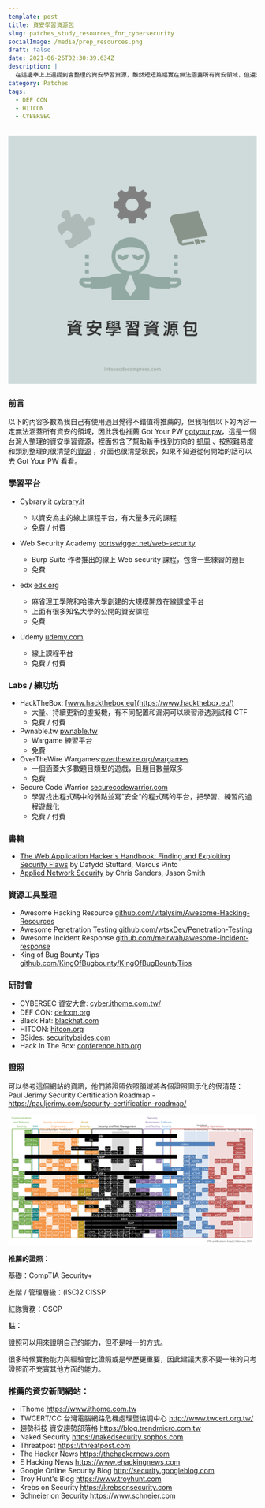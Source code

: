 ```yaml
---
template: post
title: 資安學習資源包
slug: patches_study_resources_for_cybersecurity
socialImage: /media/prep_resources.png
draft: false
date: 2021-06-26T02:30:39.634Z
description: |
  在這邊奉上上週提到會整理的資安學習資源，雖然短短篇幅實在無法涵蓋所有資安領域，但還是希望對大家還算有幫助
category: Patches
tags:
  - DEF CON
  - HITCON
  - CYBERSEC
---
```


![](/media/prep_resources.png)

### 前言

以下的內容多數為我自己有使用過且覺得不錯值得推薦的，但我相信以下的內容一定無法涵蓋所有資安的領域，因此我也推薦 Got Your PW [gotyour.pw](http://gotyour.pw/)，這是一個台灣人整理的資安學習資源，裡面包含了幫助新手找到方向的 [抓周](https://gotyour.pw/grab.html) 、按照難易度和類別整理的很清楚的[資源](https://gotyour.pw/resources.html) ，介面也很清楚親民，如果不知道從何開始的話可以去 Got Your PW 看看。

### **學習平台**

- Cybrary.it [cybrary.it](https://Cybrary.it)

  - 以資安為主的線上課程平台，有大量多元的課程
  - 免費 / 付費

- Web Security Academy [portswigger.net/web-security](https://portswigger.net/web-security)

  - Burp Suite 作者推出的線上 Web security 課程，包含一些練習的題目
  - 免費

- edx [edx.org](https://www.edx.org/)

  - 麻省理工學院和哈佛大學創建的大規模開放在線課堂平台
  - 上面有很多知名大學的公開的資安課程
  - 免費

- Udemy [udemy.com](https://www.udemy.com/)

  - 線上課程平台
  - 免費 / 付費

### **Labs / 練功坊**

- HackTheBox: [www.hackthebox.eu](https://www.hackthebox.eu/)
  - 大量、持續更新的虛擬機，有不同配置和漏洞可以練習滲透測試和 CTF
  - 免費 / 付費
- Pwnable.tw [pwnable.tw](https://pwnable.tw/)
  - Wargame 練習平台
  - 免費
- OverTheWire Wargames:[overthewire.org/wargames](https://overthewire.org/wargames/)
  - 一個涵蓋大多數題目類型的遊戲，且題目數量眾多
  - 免費
- Secure Code Warrior [securecodewarrior.com](https://www.securecodewarrior.com/)
  - 學習找出程式碼中的弱點並寫”安全“的程式碼的平台，把學習、練習的過程遊戲化
  - 免費 / 付費

### 書籍

- [The Web Application Hacker's Handbook: Finding and Exploiting Security Flaws](https://www.books.com.tw/products/F012500494) by Dafydd Stuttard, Marcus Pinto
- [Applied Network Security](https://www.books.com.tw/products/F015899660) by Chris Sanders, Jason Smith

### 資源工具整理

- Awesome Hacking Resource [github.com/vitalysim/Awesome-Hacking-Resources](https://github.com/vitalysim/Awesome-Hacking-Resources)
- Awesome Penetration Testing [github.com/wtsxDev/Penetration-Testing](https://github.com/wtsxDev/Penetration-Testing)
- Awesome Incident Response [github.com/meirwah/awesome-incident-response](http://github.com/meirwah/awesome-incident-response)
- King of Bug Bounty Tips [github.com/KingOfBugbounty/KingOfBugBountyTips](http://github.com/KingOfBugbounty/KingOfBugBountyTips)

### **研討會**

- CYBERSEC 資安大會: [cyber.ithome.com.tw/](https://cyber.ithome.com.tw/)
- DEF CON: [defcon.org](https://defcon.org/)
- Black Hat: [blackhat.com](https://www.blackhat.com/)
- HITCON: [hitcon.org](https://hitcon.org/2021/)
- BSides: [securitybsides.com](http://www.securitybsides.com/)
- Hack In The Box: [conference.hitb.org](https://conference.hitb.org/)

### 證照

可以參考這個網站的資訊，他們將證照依照領域將各個證照圖示化的很清楚：Paul Jerimy Security Certification Roadmap - [](https://pauljerimy.com/security-certification-roadmap/)<https://pauljerimy.com/security-certification-roadmap/>

![](/media/prep_resources_certs.png)

**推薦的證照：**

基礎：CompTIA Security+

進階 / 管理層級：(ISC)2 CISSP

紅隊實務：OSCP

**註：**

證照可以用來證明自己的能力，但不是唯一的方式。

很多時候實務能力與經驗會比證照或是學歷更重要，因此建議大家不要一昧的只考證照而不充實其他方面的能力。

### 推薦的資安新聞網站：

- iThome <https://www.ithome.com.tw>
- TWCERT/CC 台灣電腦網路危機處理暨協調中心 <http://www.twcert.org.tw/>
- 趨勢科技 資安趨勢部落格 <https://blog.trendmicro.com.tw>
- Naked Security <https://nakedsecurity.sophos.com>
- Threatpost <https://threatpost.com>
- The Hacker News <https://thehackernews.com>
- E Hacking News <https://www.ehackingnews.com>
- Google Online Security Blog <http://security.googleblog.com>
- Troy Hunt's Blog <https://www.troyhunt.com>
- Krebs on Security <https://krebsonsecurity.com>
- Schneier on Security <https://www.schneier.com>
